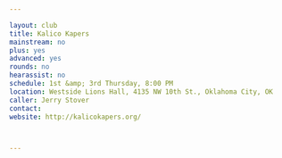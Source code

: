 ```yaml
---

layout: club
title: Kalico Kapers
mainstream: no
plus: yes
advanced: yes
rounds: no
hearassist: no
schedule: 1st &amp; 3rd Thursday, 8:00 PM
location: Westside Lions Hall, 4135 NW 10th St., Oklahoma City, OK
caller: Jerry Stover
contact: 
website: http://kalicokapers.org/



---
```


